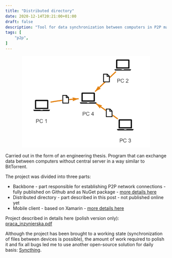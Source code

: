 ```yaml
---
title: "Distributed directory"
date: 2020-12-14T20:21:00+01:00
draft: false
description: "Tool for data synchronization between computers in P2P manner"
tags: [
    "p2p",
]
---
```


<p align="center">
    <img src="/multiple_sources.png" width="400">
</p>

Carried out in the form of an engineering thesis.
Program that can exchange data between computers without central server in a way similar to BitTorrent.

The project was divided into three parts:
* Backbone - part responsible for establishing P2P network connections - fully published on Github and as NuGet package  - [more details here](/projects/p2p_network_builder)
* Distributed directory - part described in this post - not  published online yet
* Mobile client - based on Xamarin - [more details here](/projects/distributed_directory_mobile)

Project described in details here (polish version only): [praca_inzynierska.pdf](/praca_inzynierska.pdf)

Although the project has been brought to a working state (synchronization of files between devices is possible), the amount of work required to polish it and fix all bugs led me to use another open-source solution for daily basis: [Syncthing](https://syncthing.net/).